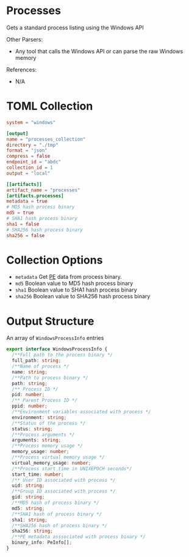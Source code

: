 # Processes

Gets a standard process listing using the Windows API

Other Parsers:

- Any tool that calls the Windows API or can parse the raw Windows memory

References:

- N/A

# TOML Collection

```toml
system = "windows"

[output]
name = "processes_collection"
directory = "./tmp"
format = "json"
compress = false
endpoint_id = "abdc"
collection_id = 1
output = "local"

[[artifacts]]
artifact_name = "processes"
[artifacts.processes]
metadata = true 
# MD5 hash process binary
md5 = true
# SHA1 hash process binary
sha1 = false
# SHA256 hash process binary
sha256 = false
```

# Collection Options

- `metadata` Get [PE](pe.md) data from process binary.
- `md5` Boolean value to MD5 hash process binary
- `sha1` Boolean value to SHA1 hash process binary
- `sha256` Boolean value to SHA256 hash process binary

# Output Structure

An array of `WindowsProcessInfo` entries

```typescript
export interface WindowsProcessInfo {
  /**Full path to the process binary */
  full_path: string;
  /**Name of process */
  name: string;
  /**Path to process binary */
  path: string;
  /** Process ID */
  pid: number;
  /** Parent Process ID */
  ppid: number;
  /**Environment variables associated with process */
  environment: string;
  /**Status of the process */
  status: string;
  /**Process arguments */
  arguments: string;
  /**Process memory usage */
  memory_usage: number;
  /**Process virtual memory usage */
  virtual_memory_usage: number;
  /**Process start time in UNIXEPOCH seconds*/
  start_time: number;
  /** User ID associated with process */
  uid: string;
  /**Group ID associated with process */
  gid: string;
  /**MD5 hash of process binary */
  md5: string;
  /**SHA1 hash of process binary */
  sha1: string;
  /**SHA256 hash of process binary */
  sha256: string;
  /**PE metadata asssociated with process binary */
  binary_info: PeInfo[];
}
```
